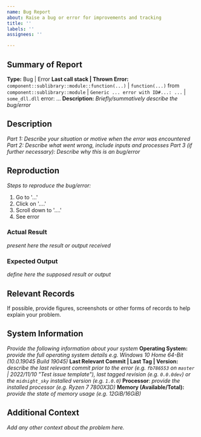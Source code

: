 ```yaml
---
name: Bug Report
about: Raise a bug or error for improvements and tracking
title: ''
labels: ''
assignees: ''

---
```


## Summary of Report
**Type:** Bug | Error
**Last call stack | Thrown Error:** `component::sublibrary::module::function(...)` | `function(...)` from `component::sublibrary::module` | `Generic ... error with ID#...: ...` | `some_dll.dll` error:  ...
**Description:** *Briefly/summatively describe the bug/error*

## Description
*Part 1: Describe your situation or motive when the error was encountered*
*Part 2: Describe what went wrong, include inputs and processes*
*Part 3 (if further necessary): Describe why this is an bug/error* 

## Reproduction
*Steps to reproduce the bug/error:*
1. Go to '...'
2. Click on '....'
3. Scroll down to '....'
4. See error

### Actual Result
*present here the result or output received*

### Expected Output
*define here the supposed result or output*

## Relevant Records
If possible, provide figures, screenshots or other forms of records to help explain your problem.

## System Information
*Provide the following information about your system*
**Operating System:** *provide the full operating system details e.g. Windows 10 Home 64-Bit (10.0.19045 Build 19045)*
**Last Relevant Commit | Last Tag | Version:** *describe the last relevant commit prior to the error (e.g. `fb786553` on `master` | 2022/11/10 "Test issue template"), last tagged revision (e.g. `0.0.0dev`) or the `midnight_sky` installed version (e.g. `1.0.0`)*
**Processor**: *provide the installed processor (e.g. Ryzen 7 7800X3D)*
**Memory (Available/Total):** *provide the state of memory usage (e.g. 12GiB/16GiB)*

## Additional Context
*Add any other context about the problem here.*
